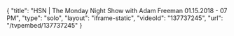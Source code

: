 {
    "title": "HSN | The Monday Night Show with Adam Freeman 01.15.2018 - 07 PM",
    "type": "solo",
    "layout": "iframe-static",
    "videoId": "137737245",
    "url": "\/tvpembed\/137737245"
}